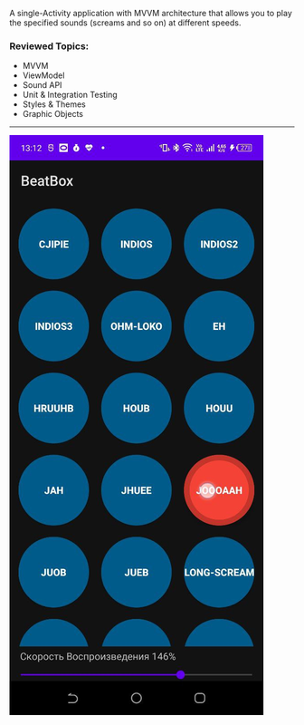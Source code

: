 A single-Activity application with MVVM architecture that allows you to play the specified sounds (screams and so on) at different speeds.

### Reviewed Topics:
- MVVM
- ViewModel
- Sound API
- Unit & Integration Testing
- Styles & Themes
- Graphic Objects
---  
![Image alt](https://github.com/v43d3rm4k4r/BigNerdRanchAndroid/blob/main/beat-box/screens/1.jpg)  
